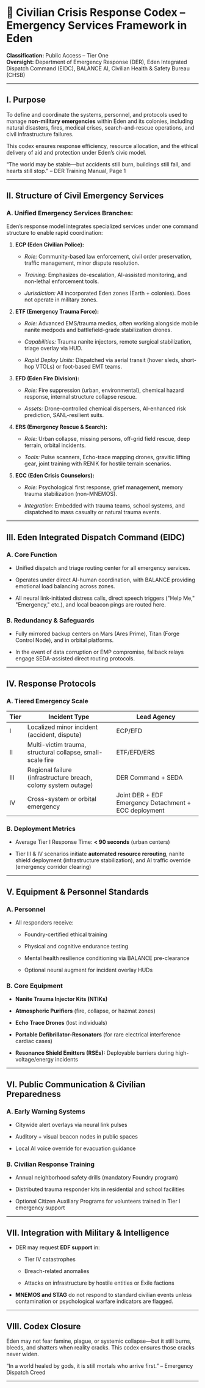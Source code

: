 # **🚨 Civilian Crisis Response Codex – Emergency Services Framework in Eden**

**Classification:** Public Access – Tier One  
 **Oversight:** Department of Emergency Response (DER), Eden Integrated Dispatch Command (EIDC), BALANCE AI, Civilian Health & Safety Bureau (CHSB)

---

## **I. Purpose**

To define and coordinate the systems, personnel, and protocols used to manage **non-military emergencies** within Eden and its colonies, including natural disasters, fires, medical crises, search-and-rescue operations, and civil infrastructure failures.

This codex ensures response efficiency, resource allocation, and the ethical delivery of aid and protection under Eden’s civic model.

“The world may be stable—but accidents still burn, buildings still fall, and hearts still stop.” – DER Training Manual, Page 1

---

## **II. Structure of Civil Emergency Services**

### **A. Unified Emergency Services Branches:**

Eden’s response model integrates specialized services under one command structure to enable rapid coordination:

1. **ECP (Eden Civilian Police):**

   * *Role:* Community-based law enforcement, civil order preservation, traffic management, minor dispute resolution.

   * *Training:* Emphasizes de-escalation, AI-assisted monitoring, and non-lethal enforcement tools.

   * *Jurisdiction:* All incorporated Eden zones (Earth \+ colonies). Does not operate in military zones.

2. **ETF (Emergency Trauma Force):**

   * *Role:* Advanced EMS/trauma medics, often working alongside mobile nanite medpods and battlefield-grade stabilization drones.

   * *Capabilities:* Trauma nanite injectors, remote surgical stabilization, triage overlay via HUD.

   * *Rapid Deploy Units:* Dispatched via aerial transit (hover sleds, short-hop VTOLs) or foot-based EMT teams.

3. **EFD (Eden Fire Division):**

   * *Role:* Fire suppression (urban, environmental), chemical hazard response, internal structure collapse rescue.

   * *Assets:* Drone-controlled chemical dispersers, AI-enhanced risk prediction, SANL-resilient suits.

4. **ERS (Emergency Rescue & Search):**

   * *Role:* Urban collapse, missing persons, off-grid field rescue, deep terrain, orbital incidents.

   * *Tools:* Pulse scanners, Echo-trace mapping drones, gravitic lifting gear, joint training with RENIK for hostile terrain scenarios.

5. **ECC (Eden Crisis Counselors):**

   * *Role:* Psychological first response, grief management, memory trauma stabilization (non-MNEMOS).

   * *Integration:* Embedded with trauma teams, school systems, and dispatched to mass casualty or natural trauma events.

---

## **III. Eden Integrated Dispatch Command (EIDC)**

### **A. Core Function**

* Unified dispatch and triage routing center for all emergency services.

* Operates under direct AI-human coordination, with BALANCE providing emotional load balancing across zones.

* All neural link-initiated distress calls, direct speech triggers ("Help Me," "Emergency," etc.), and local beacon pings are routed here.

### **B. Redundancy & Safeguards**

* Fully mirrored backup centers on Mars (Ares Prime), Titan (Forge Control Node), and in orbital platforms.

* In the event of data corruption or EMP compromise, fallback relays engage SEDA-assisted direct routing protocols.

---

## **IV. Response Protocols**

### **A. Tiered Emergency Scale**

| Tier | Incident Type | Lead Agency |
| ----- | ----- | ----- |
| I | Localized minor incident (accident, dispute) | ECP/EFD |
| II | Multi-victim trauma, structural collapse, small-scale fire | ETF/EFD/ERS |
| III | Regional failure (infrastructure breach, colony system outage) | DER Command \+ SEDA |
| IV | Cross-system or orbital emergency | Joint DER \+ EDF Emergency Detachment \+ ECC deployment |

### **B. Deployment Metrics**

* Average Tier I Response Time: **\< 90 seconds** (urban centers)

* Tier III & IV scenarios initiate **automated resource rerouting**, nanite shield deployment (infrastructure stabilization), and AI traffic override (emergency corridor clearing)

---

## **V. Equipment & Personnel Standards**

### **A. Personnel**

* All responders receive:

  * Foundry-certified ethical training

  * Physical and cognitive endurance testing

  * Mental health resilience conditioning via BALANCE pre-clearance

  * Optional neural augment for incident overlay HUDs

### **B. Core Equipment**

* **Nanite Trauma Injector Kits (NTIKs)**

* **Atmospheric Purifiers** (fire, collapse, or hazmat zones)

* **Echo Trace Drones** (lost individuals)

* **Portable Defibrillator-Resonators** (for rare electrical interference cardiac cases)

* **Resonance Shield Emitters (RSEs):** Deployable barriers during high-voltage/energy incidents

---

## **VI. Public Communication & Civilian Preparedness**

### **A. Early Warning Systems**

* Citywide alert overlays via neural link pulses

* Auditory \+ visual beacon nodes in public spaces

* Local AI voice override for evacuation guidance

### **B. Civilian Response Training**

* Annual neighborhood safety drills (mandatory Foundry program)

* Distributed trauma responder kits in residential and school facilities

* Optional Citizen Auxiliary Programs for volunteers trained in Tier I emergency support

---

## **VII. Integration with Military & Intelligence**

* DER may request **EDF support** in:

  * Tier IV catastrophes

  * Breach-related anomalies

  * Attacks on infrastructure by hostile entities or Exile factions

* **MNEMOS and STAG** do not respond to standard civilian events unless contamination or psychological warfare indicators are flagged.

---

## **VIII. Codex Closure**

Eden may not fear famine, plague, or systemic collapse—but it still burns, bleeds, and shatters when reality cracks. This codex ensures those cracks never widen.

“In a world healed by gods, it is still mortals who arrive first.” – Emergency Dispatch Creed

---


